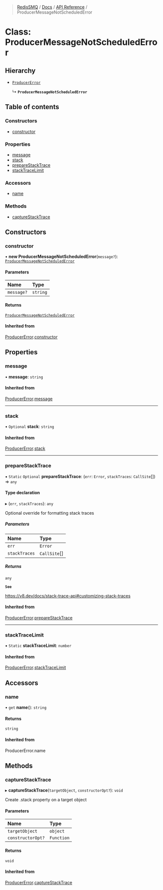 >[RedisSMQ](../../../README.md) / [Docs](../../README.md) / [API Reference](../README.md) / ProducerMessageNotScheduledError

# Class: ProducerMessageNotScheduledError

## Hierarchy

- [`ProducerError`](ProducerError.md)

  ↳ **`ProducerMessageNotScheduledError`**

## Table of contents

### Constructors

- [constructor](ProducerMessageNotScheduledError.md#constructor)

### Properties

- [message](ProducerMessageNotScheduledError.md#message)
- [stack](ProducerMessageNotScheduledError.md#stack)
- [prepareStackTrace](ProducerMessageNotScheduledError.md#preparestacktrace)
- [stackTraceLimit](ProducerMessageNotScheduledError.md#stacktracelimit)

### Accessors

- [name](ProducerMessageNotScheduledError.md#name)

### Methods

- [captureStackTrace](ProducerMessageNotScheduledError.md#capturestacktrace)

## Constructors

### constructor

• **new ProducerMessageNotScheduledError**(`message?`): [`ProducerMessageNotScheduledError`](ProducerMessageNotScheduledError.md)

#### Parameters

| Name | Type |
| :------ | :------ |
| `message?` | `string` |

#### Returns

[`ProducerMessageNotScheduledError`](ProducerMessageNotScheduledError.md)

#### Inherited from

[ProducerError](ProducerError.md).[constructor](ProducerError.md#constructor)

## Properties

### message

• **message**: `string`

#### Inherited from

[ProducerError](ProducerError.md).[message](ProducerError.md#message)

___

### stack

• `Optional` **stack**: `string`

#### Inherited from

[ProducerError](ProducerError.md).[stack](ProducerError.md#stack)

___

### prepareStackTrace

▪ `Static` `Optional` **prepareStackTrace**: (`err`: `Error`, `stackTraces`: `CallSite`[]) => `any`

#### Type declaration

▸ (`err`, `stackTraces`): `any`

Optional override for formatting stack traces

##### Parameters

| Name | Type |
| :------ | :------ |
| `err` | `Error` |
| `stackTraces` | `CallSite`[] |

##### Returns

`any`

**`See`**

https://v8.dev/docs/stack-trace-api#customizing-stack-traces

#### Inherited from

[ProducerError](ProducerError.md).[prepareStackTrace](ProducerError.md#preparestacktrace)

___

### stackTraceLimit

▪ `Static` **stackTraceLimit**: `number`

#### Inherited from

[ProducerError](ProducerError.md).[stackTraceLimit](ProducerError.md#stacktracelimit)

## Accessors

### name

• `get` **name**(): `string`

#### Returns

`string`

#### Inherited from

ProducerError.name

## Methods

### captureStackTrace

▸ **captureStackTrace**(`targetObject`, `constructorOpt?`): `void`

Create .stack property on a target object

#### Parameters

| Name | Type |
| :------ | :------ |
| `targetObject` | `object` |
| `constructorOpt?` | `Function` |

#### Returns

`void`

#### Inherited from

[ProducerError](ProducerError.md).[captureStackTrace](ProducerError.md#capturestacktrace)
